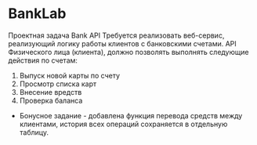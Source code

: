 # BankLab
Проектная задача Bank API 
Требуется реализовать веб-сервис, реализующий логику работы клиентов
с банковскими счетами.
API Физического лица (клиента), должно позволять выполнять следующие действия по
счетам:
1) Выпуск новой карты по счету 
2) Проcмотр списка карт
3) Внесение вредств
4) Проверка баланса
* Бонусное задание - добавлена функция перевода средств между клиентами, история всех операций сохраняется в отдельную таблицу. 
